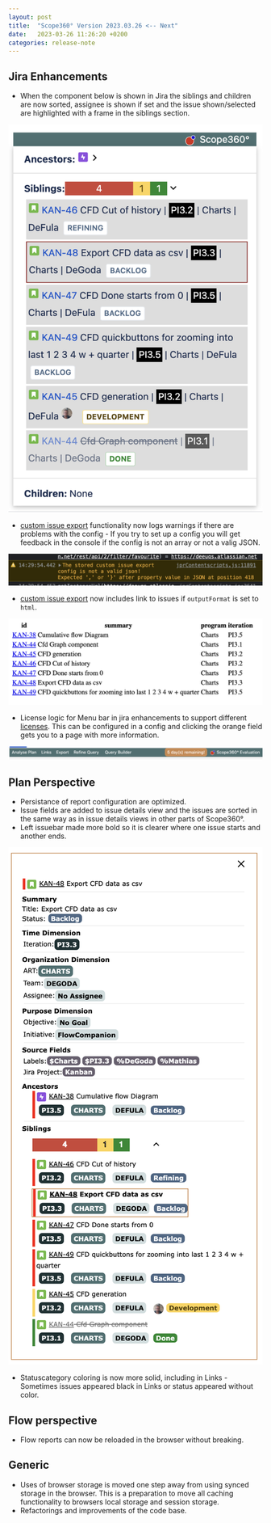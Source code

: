 ```yaml
---
layout: post
title:  "Scope360° Version 2023.03.26 <-- Next"
date:   2023-03-26 11:26:20 +0200
categories: release-note
---
```


## Jira Enhancements

- When the component below is shown in Jira the siblings and children are now sorted, assignee is shown if set and
the issue shown/selected are highlighted with a frame in the siblings section.

![release-note](/assets/images/release-notes/20230326-01.png)

- [custom issue export](/release-note/2023/01/31/Scope360-version-2023.01.31.html) functionality now logs warnings if there are problems with the config - If you try to set up a config you will get feedback in the console if the config is not an array or not a valig JSON.

![release-note-full](/assets/images/release-notes/20230326-02.png)

- [custom issue export](/release-note/2023/01/31/Scope360-version-2023.01.31.html) now includes link to issues if `outputFormat` is set to `html`.

![release-note](/assets/images/release-notes/20230326-03.png)

- License logic for Menu bar in jira enhancements to support different [licenses](/#Licences). This can be configured in a config and clicking the orange field gets you to a page with more information.

![release-note-full](/assets/images/release-notes/20230326-05.png)

## Plan Perspective

- Persistance of report configuration are optimized.
- Issue fields are added to issue details view and the issues are sorted in the same way as in issue details views in other parts of Scope360°.
- Left issuebar made more bold so it is clearer where one issue starts and another ends.

![release-note](/assets/images/release-notes/20230326-04.png)

- Statuscategory coloring is now more solid, including in Links - Sometimes issues appeared black in Links or status appeared without color.

## Flow perspective

- Flow reports can now be reloaded in the browser without breaking.

## Generic

- Uses of browser storage is moved one step away from using synced storage in the browser. This is a preparation to move all caching functionality to browsers local storage and session storage.
- Refactorings and improvements of the code base.
